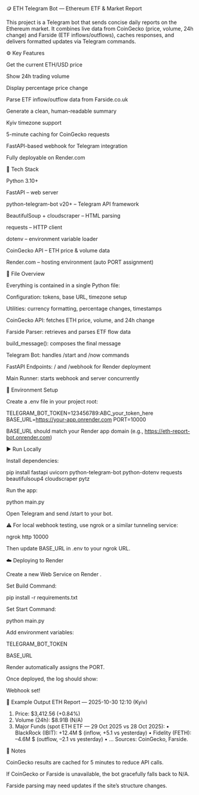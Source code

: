🪙 ETH Telegram Bot — Ethereum ETF & Market Report

This project is a Telegram bot that sends concise daily reports on the Ethereum market.
It combines live data from CoinGecko (price, volume, 24h change) and Farside (ETF inflows/outflows), caches responses, and delivers formatted updates via Telegram commands.

⚙️ Key Features

Get the current ETH/USD price

Show 24h trading volume

Display percentage price change

Parse ETF inflow/outflow data from Farside.co.uk

Generate a clean, human-readable summary

Kyiv timezone support

5-minute caching for CoinGecko requests

FastAPI-based webhook for Telegram integration

Fully deployable on Render.com

🧩 Tech Stack

Python 3.10+

FastAPI – web server

python-telegram-bot v20+ – Telegram API framework

BeautifulSoup + cloudscraper – HTML parsing

requests – HTTP client

dotenv – environment variable loader

CoinGecko API – ETH price & volume data

Render.com – hosting environment (auto PORT assignment)

📁 File Overview

Everything is contained in a single Python file:

Configuration: tokens, base URL, timezone setup

Utilities: currency formatting, percentage changes, timestamps

CoinGecko API: fetches ETH price, volume, and 24h change

Farside Parser: retrieves and parses ETF flow data

build_message(): composes the final message

Telegram Bot: handles /start and /now commands

FastAPI Endpoints: / and /webhook for Render deployment

Main Runner: starts webhook and server concurrently

🧰 Environment Setup

Create a .env file in your project root:

TELEGRAM_BOT_TOKEN=123456789:ABC_your_token_here
BASE_URL=https://your-app.onrender.com
PORT=10000


BASE_URL should match your Render app domain
(e.g., https://eth-report-bot.onrender.com)

▶️ Run Locally

Install dependencies:

pip install fastapi uvicorn python-telegram-bot python-dotenv requests beautifulsoup4 cloudscraper pytz


Run the app:

python main.py


Open Telegram and send /start to your bot.

⚠️ For local webhook testing, use ngrok or a similar tunneling service:

ngrok http 10000


Then update BASE_URL in .env to your ngrok URL.

☁️ Deploying to Render

Create a new Web Service on Render
.

Set Build Command:

pip install -r requirements.txt


Set Start Command:

python main.py


Add environment variables:

TELEGRAM_BOT_TOKEN

BASE_URL

Render automatically assigns the PORT.

Once deployed, the log should show:

Webhook set!

🧾 Example Output
ETH Report — 2025-10-30 12:10 (Kyiv)
1) Price: $3,412.56 (+0.84%)
2) Volume (24h): $8.91B (N/A)
3) Major Funds (spot ETH ETF — 29 Oct 2025 vs 28 Oct 2025):
• BlackRock (IBIT): +12.4M $ (inflow, +5.1 vs yesterday)
• Fidelity (FETH): –4.6M $ (outflow, –2.1 vs yesterday)
• ...
Sources: CoinGecko, Farside.

🧠 Notes

CoinGecko results are cached for 5 minutes to reduce API calls.

If CoinGecko or Farside is unavailable, the bot gracefully falls back to N/A.

Farside parsing may need updates if the site’s structure changes.
